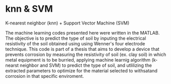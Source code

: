 # knn & SVM
K-nearest neighbor (knn) + Support Vector Machine (SVM)

The machine learning codes presented here were written in the MATLAB. The objective is to predict the type of soil by inputing the electrical resistivity of the soil obtained using using Wenner's four electrode technique. This code is part of a thesis that aims to develop a device that prevents corrosion by measuring the resistivity of soil (ex. clay soil) in which metal equipment is to be burried, applying machine learnig algorithm (k-nearst neighbor and SVM) to predict the type of soil, and utlilizing the extracted parameters to optimize for the material selected to withsatand corrosion in that specific enviroment. 
